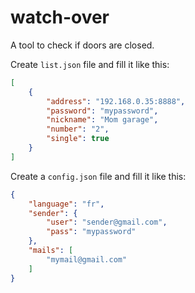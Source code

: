 # watch-over

A tool to check if doors are closed.

Create `list.json` file and fill it like this:

```json
[
    {
        "address": "192.168.0.35:8888",
        "password": "mypassword",
        "nickname": "Mom garage",
        "number": "2",
        "single": true
    }
]
```

Create a `config.json` file and fill it like this:
```json
{
    "language": "fr",
    "sender": {
        "user": "sender@gmail.com",
        "pass": "mypassword"
    },
    "mails": [
        "mymail@gmail.com"
    ]  
}
```